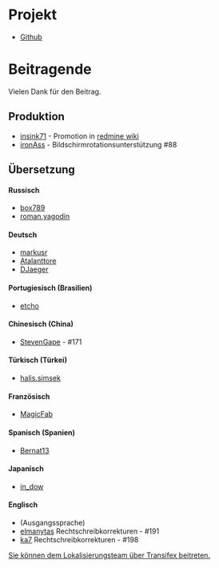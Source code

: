 Projekt
==========
- [Github](https://github.com/indication/OpenRedmine)

Beitragende
==========

Vielen Dank für den Beitrag.

## Produktion

- [insink71](https://twitter.com/insink71/statuses/425297982078996480) - Promotion in [redmine wiki](http://www.redmine.org/projects/redmine/wiki/ThirdPartyTools)
- [ironAss](https://github.com/ironAss) - Bildschirmrotationsunterstützung #88

## Übersetzung

#### Russisch
- [box789](https://github.com/box789)
- [roman.yagodin](https://www.transifex.com/user/profile/roman.yagodin/)

#### Deutsch
- [markusr](https://github.com/markusr)
- [Atalanttore](https://www.transifex.com/user/profile/Atalanttore/)
- [DJaeger](https://www.transifex.com/user/profile/DJaeger/)

#### Portugiesisch (Brasilien)
- [etcho](https://www.transifex.com/user/profile/etcho/)

#### Chinesisch (China)
-  [StevenGape](https://github.com/StevenGape) - #171

#### Türkisch (Türkei)
- [halis.simsek](https://www.transifex.com/user/profile/halis.simsek/)

#### Französisch
- [MagicFab](https://www.transifex.com/user/profile/MagicFab/)

#### Spanisch (Spanien)
- [Bernat13](https://www.transifex.com/user/profile/Bernat13/)

#### Japanisch
- [in_dow](https://www.transifex.com/user/profile/in_dow/)

#### Englisch
- (Ausgangssprache)
- [elmanytas](https://github.com/elmanytas) Rechtschreibkorrekturen - #191
- [ka7](https://github.com/ka7) Rechtschreibkorrekturen - #198


[Sie können dem Lokalisierungsteam über Transifex beitreten.](https://www.transifex.com/indication/openredmine/)
